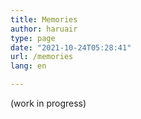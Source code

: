 ```yaml
---
title: Memories
author: haruair
type: page
date: "2021-10-24T05:28:41"
url: /memories
lang: en

---
```


(work in progress)
